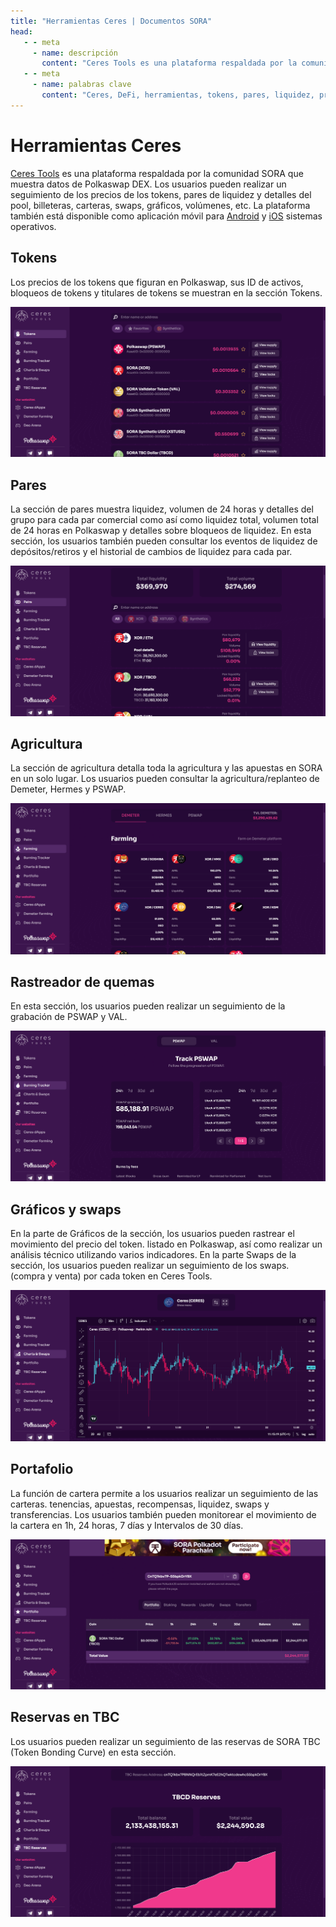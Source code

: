 ```yaml
---
title: "Herramientas Ceres | Documentos SORA"
head:
   - - meta
     - name: descripción
       content: "Ceres Tools es una plataforma respaldada por la comunidad SORA que muestra datos de Polkaswap DEX"
   - - meta
     - name: palabras clave
       content: "Ceres, DeFi, herramientas, tokens, pares, liquidez, precios, cartera, swaps, gráficos, Polkaswap, red SORA"
---
```


# Herramientas Ceres

[Ceres Tools](https://tools.cerestoken.io) es una plataforma respaldada por la comunidad SORA que muestra datos de Polkaswap DEX.
Los usuarios pueden realizar un seguimiento de los precios de los tokens, pares de liquidez y detalles del pool, billeteras, carteras, swaps, gráficos, volúmenes, etc.
La plataforma también está disponible como aplicación móvil para [Android](https://play.google.com/store/apps/details?id=io.cerestoken.tools) y [iOS](https://apps.apple.com/gb/app/ceres-tools/id1590032285) sistemas operativos.

## Tokens

Los precios de los tokens que figuran en Polkaswap, sus ID de activos, bloqueos de tokens y titulares de tokens se muestran en la sección Tokens.

![](../../.gitbook/assets/tools-tokens.png)

## Pares

La sección de pares muestra liquidez, volumen de 24 horas y detalles del grupo para cada par comercial como
así como liquidez total, volumen total de 24 horas en Polkaswap y detalles sobre bloqueos de liquidez.
En esta sección, los usuarios también pueden consultar los eventos de liquidez de depósitos/retiros y el historial de cambios de liquidez para cada par.

![](../../.gitbook/assets/tools-pairs.png)

## Agricultura

La sección de agricultura detalla toda la agricultura y las apuestas en SORA en un solo lugar. Los usuarios pueden consultar la agricultura/replanteo de Demeter, Hermes y PSWAP.

![](../../.gitbook/assets/tools-farming.png)

## Rastreador de quemas

En esta sección, los usuarios pueden realizar un seguimiento de la grabación de PSWAP y VAL.

![](../../.gitbook/assets/tools-burning-tracker.png)

## Gráficos y swaps

En la parte de Gráficos de la sección, los usuarios pueden rastrear el movimiento del precio del token.
listado en Polkaswap, así como realizar un análisis técnico utilizando varios
indicadores. En la parte Swaps de la sección, los usuarios pueden realizar un seguimiento de los swaps.
(compra y venta) por cada token en Ceres Tools.

![](../../.gitbook/assets/tools-charts.png)

## Portafolio

La función de cartera permite a los usuarios realizar un seguimiento de las carteras.
tenencias, apuestas, recompensas, liquidez, swaps y transferencias. Los usuarios también pueden
monitorear el movimiento de la cartera en 1h, 24 horas, 7 días y
Intervalos de 30 días.

![](../../.gitbook/assets/tools-portfolio.png)

## Reservas en TBC

Los usuarios pueden realizar un seguimiento de las reservas de SORA TBC (Token Bonding Curve) en esta sección.

![](../../.gitbook/assets/tools-reserves.png)
